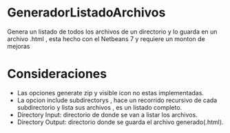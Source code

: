 GeneradorListadoArchivos
========================

Genera un listado de todos los archivos de un directorio y lo guarda en un archivo .html , esta hecho con el Netbeans 7
y requiere un monton de mejoras

Consideraciones
================

* Las opciones generate zip y visible icon no estas implementadas.
* La opcion include subdirectorys , hace un recorrido recursivo de cada subdirectorio y lista sus archivos , es un listado completo.
* Directory Input: directorio de donde se van a listar los archivos.
* Directory Output: directorio donde se guarda el archivo generado(.html).

